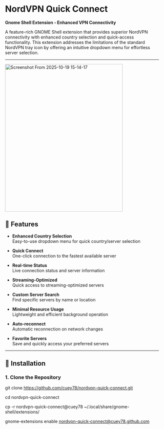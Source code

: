 # NordVPN Quick Connect

**Gnome Shell Extension - Enhanced VPN Connectivity**

A feature-rich GNOME Shell extension that provides superior NordVPN connectivity with enhanced country selection and quick-access functionality. This extension addresses the limitations of the standard NordVPN tray icon by offering an intuitive dropdown menu for effortless server selection.

---

<img width="385" height="484" alt="Screenshot From 2025-10-19 15-14-17" src="https://github.com/user-attachments/assets/426147eb-5728-4bab-beb3-92c7da0bd536" />

## 🌟 Features

- **Enhanced Country Selection**  
  Easy-to-use dropdown menu for quick country/server selection

- **Quick Connect**  
  One-click connection to the fastest available server

- **Real-time Status**  
  Live connection status and server information

- **Streaming-Optimized**  
  Quick access to streaming-optimized servers

- **Custom Server Search**  
  Find specific servers by name or location

- **Minimal Resource Usage**  
  Lightweight and efficient background operation

- **Auto-reconnect**  
  Automatic reconnection on network changes

- **Favorite Servers**  
  Save and quickly access your preferred servers

---

## 🚀 Installation

### 1. Clone the Repository

git clone https://github.com/cuey78/nordvpn-quick-connect.git

cd nordvpn-quick-connect

cp -r nordvpn-quick-connect@cuey78 ~/.local/share/gnome-shell/extensions/

gnome-extensions enable nordvpn-quick-connect@cuey78.github.com
